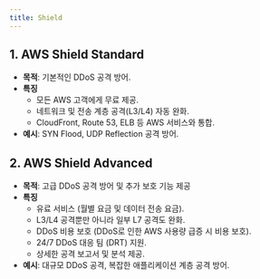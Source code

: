 ```yaml
---
title: Shield
---
```

## 1. **AWS Shield Standard**
* **목적**: 기본적인 DDoS 공격 방어.
* **특징**
    * 모든 AWS 고객에게 무료 제공.
    * 네트워크 및 전송 계층 공격(L3/L4) 자동 완화.
    * CloudFront, Route 53, ELB 등 AWS 서비스와 통합.
* **예시**: SYN Flood, UDP Reflection 공격 방어.

## 2. **AWS Shield Advanced**
* **목적**: 고급 DDoS 공격 방어 및 추가 보호 기능 제공
* **특징**
    * 유료 서비스 (월별 요금 및 데이터 전송 요금).
    * L3/L4 공격뿐만 아니라 일부 L7 공격도 완화.
    * DDoS 비용 보호 (DDoS로 인한 AWS 사용량 급증 시 비용 보호).
    * 24/7 DDoS 대응 팀 (DRT) 지원.
    * 상세한 공격 보고서 및 분석 제공.
* **예시**: 대규모 DDoS 공격, 복잡한 애플리케이션 계층 공격 방어.
